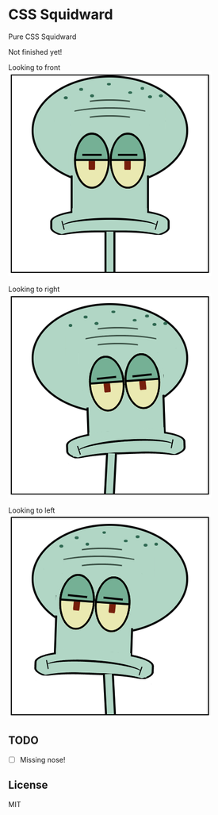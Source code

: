 # CSS Squidward

Pure CSS Squidward

Not finished yet!

Looking to front  
![](images/front.png)

Looking to right  
![](images/right.png)

Looking to left  
![](images/left.png)

## TODO

- [ ] Missing nose!

## License

MIT
